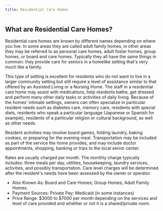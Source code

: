 ```yaml
---
title: Residential Care Homes
---
```

## What are Residential Care Homes?

Residential care homes are known by different names depending on where you live. In some areas they are called adult family homes, in other areas they may be referred to as personal care homes, adult foster homes, group homes, or board and care homes. Typically they all have the same things in common: they provide care for seniors in a homelike setting that's very much like a family.

This type of setting is excellent for residents who do not want to live in a larger community setting but still require a level of assistance similar to that offered by an Assisted Living or a Nursing Home. The staff in a residential care home may assist with medications, help residents bathe, get dressed and perform many other daily tasks or activities of daily living. Because of the homes' intimate settings, owners can often specialize in particular resident needs such as diabetes care, memory care, residents with special diets, residents who speak a particular language (Japanese or Spanish for example), residents of a particular religion or cultural background, as well as other needs.

Resident activities may involve board games, folding laundry, baking cookies, or preparing for the evening meal. Transportation may be included as part of the service the home provides, and may include doctor appointments, shopping, banking or trips to the local senior center.

Rates are usually charged per month. The monthly charge typically includes: three meals per day, utilities, housekeeping, laundry services, activities, and possibly transportation. Care level charges will be determined after the resident's needs have been assessed by the owner or operator.

* Also Known As: Board and Care Homes; Group Homes; Adult Family Homes.
* Payment Sources: Private Pay; Medicaid (in some instances)
* Price Range: $3000 to $7000 per month depending on the services and level of care provided and whether or not it is a shared/private room.

